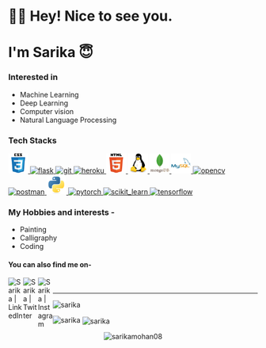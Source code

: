 <h1> 👩‍💻 Hey! Nice to see you.</h1>
<h1 align="left">I'm Sarika 😇</h1>

### Interested in 
* Machine Learning
* Deep Learning
* Computer vision
* Natural Language Processing 


<h3 align="left">Tech Stacks</h3>
<p align="left"> <a href="https://www.w3schools.com/css/" target="_blank"> <img src="https://raw.githubusercontent.com/devicons/devicon/master/icons/css3/css3-original-wordmark.svg" alt="css3" width="40" height="40"/> </a>  <a href="https://flask.palletsprojects.com/" target="_blank"> <img src="https://www.vectorlogo.zone/logos/pocoo_flask/pocoo_flask-icon.svg" alt="flask" width="40" height="40"/> </a> <a href="https://git-scm.com/" target="_blank"> <img src="https://www.vectorlogo.zone/logos/git-scm/git-scm-icon.svg" alt="git" width="40" height="40"/> </a> <a href="https://heroku.com" target="_blank"> <img src="https://www.vectorlogo.zone/logos/heroku/heroku-icon.svg" alt="heroku" width="40" height="40"/> </a> <a href="https://www.w3.org/html/" target="_blank"> <img src="https://raw.githubusercontent.com/devicons/devicon/master/icons/html5/html5-original-wordmark.svg" alt="html5" width="40" height="40"/> </a> <a href="https://www.linux.org/" target="_blank"> <img src="https://raw.githubusercontent.com/devicons/devicon/master/icons/linux/linux-original.svg" alt="linux" width="40" height="40"/> </a> <a href="https://www.mongodb.com/" target="_blank"> <img src="https://raw.githubusercontent.com/devicons/devicon/master/icons/mongodb/mongodb-original-wordmark.svg" alt="mongodb" width="40" height="40"/> </a> <a href="https://www.mysql.com/" target="_blank"> <img src="https://raw.githubusercontent.com/devicons/devicon/master/icons/mysql/mysql-original-wordmark.svg" alt="mysql" width="40" height="40"/> </a> <a href="https://opencv.org/" target="_blank"> <img src="https://www.vectorlogo.zone/logos/opencv/opencv-icon.svg" alt="opencv" width="40" height="40"/> </a> <a href="https://postman.com" target="_blank"> <img src="https://www.vectorlogo.zone/logos/getpostman/getpostman-icon.svg" alt="postman" width="40" height="40"/> </a> <a href="https://www.python.org" target="_blank"> <img src="https://raw.githubusercontent.com/devicons/devicon/master/icons/python/python-original.svg" alt="python" width="40" height="40"/> </a> <a href="https://pytorch.org/" target="_blank"> <img src="https://www.vectorlogo.zone/logos/pytorch/pytorch-icon.svg" alt="pytorch" width="40" height="40"/> </a> <a href="https://scikit-learn.org/" target="_blank"> <img src="https://upload.wikimedia.org/wikipedia/commons/0/05/Scikit_learn_logo_small.svg" alt="scikit_learn" width="40" height="40"/> </a> <a href="https://www.tensorflow.org" target="_blank"> <img src="https://www.vectorlogo.zone/logos/tensorflow/tensorflow-icon.svg" alt="tensorflow" width="40" height="40"/> </a> </p>

### My Hobbies and interests -
* Painting
* Calligraphy
* Coding





#### You can also find me on-

[<img align="left" alt="Sarika | LinkedIn" width="30px" src="https://img.icons8.com/color/48/000000/linkedin.png" />][linkedin]
[<img align="left" alt="Sarika | Twitter" width="30px" src="https://img.icons8.com/fluent/48/000000/twitter.png" />][twitter]
[<img align="left" alt="Sarika | Instagram" width="30px" src="https://img.icons8.com/fluent/48/000000/instagram-new.png" />][Instagram]



<br>

<hr>

[linkedin]: https://www.linkedin.com/in/sarika-mohanraj-5160131bb/
[twitter]: https://twitter.com/SarikaMohanraj
[Instagram]: https://www.instagram.com/sarika_mohan08/



<p align="left"> <img src="https://komarev.com/ghpvc/?username=sarikamohan08&label=Profile%20views&color=0e75b6&style=flat" alt="sarika" /> </p>




<p><img align="left" src="https://github-readme-stats.vercel.app/api/top-langs?username=sarikamohan08&show_icons=true&locale=en&layout-compact" alt="sarika" /></p>

<p>&nbsp;<img align="center" src="https://github-readme-stats.vercel.app/api?username=sarikamohan08&show_icons=true&locale=en" alt="sarika" /></p>


<p align="center"><img src="https://github-readme-streak-stats.herokuapp.com/?user=sarikamohan08&theme" alt="sarikamohan08" /></p>
